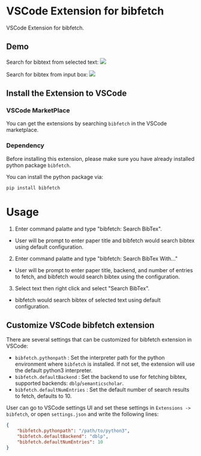 # VSCode Extension for bibfetch

VSCode Extension for bibfetch.

## Demo

Search for bibtext from selected text:
![](https://github.com/yzh119/web-data/blob/main/bibfetch/search-for-selected-text.gif)

Search for bibtex from input box:
![](https://github.com/yzh119/web-data/blob/main/bibfetch/search-from-input-box.gif)

## Install the Extension to VSCode

### VSCode MarketPlace

You can get the extensions by searching `bibfetch` in the VSCode marketplace.

### Dependency

Before installing this extension, please make sure you have already installed python package `bibfetch`.

You can install the python package via:

```bash
pip install bibfetch
```

# Usage

1. Enter command palatte and type "bibfetch: Search BibTex".
  - User will be prompt to enter paper title and bibfetch would search bibtex using default configuration.
2. Enter command palatte and type "bibfetch: Search BibTex With..."
  - User will be prompt to enter paper title, backend, and number of entries to fetch, and bibfetch would search bibtex using the configuration.
3. Select text then right click and select "Search BibTex".
  - bibfetch would search bibtex of selected text using default configuration.

## Customize VSCode bibfetch extension

There are several settings that can be customized for bibfetch extension in VSCode:

- `bibfetch.pythonpath` : Set the interpreter path for the python environment where `bibfetch` is installed. If not set, the extension will use the default python3 interpreter.
- `bibfetch.defaultBackend` : Set the backend to use for fetching bibtex, supported backends: `dblp`/`semanticscholar`.
- `bibfetch.defaultNumEntries` : Set the default number of search results to fetch, defaults to 10.

User can go to VSCode settings UI and set these settings in `Extensions -> bibfetch`, or open `settings.json` and write the following lines:

```json
{
    "bibfetch.pythonpath": "/path/to/python3",
    "bibfetch.defaultBackend": "dblp",
    "bibfetch.defaultNumEntries": 10
}
```
